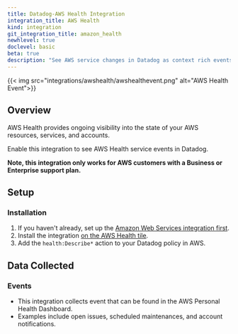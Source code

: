 ```yaml
---
title: Datadog-AWS Health Integration
integration_title: AWS Health
kind: integration
git_integration_title: amazon_health
newhlevel: true
doclevel: basic
beta: true
description: "See AWS service changes in Datadog as context rich events."
---
```


{{< img src="integrations/awshealth/awshealthevent.png" alt="AWS Health Event">}}

## Overview

AWS Health provides ongoing visibility into the state of your AWS resources, services, and accounts.

Enable this integration to see AWS Health service events in Datadog.

__Note, this integration only works for AWS customers with a Business or Enterprise support plan.__

## Setup
### Installation

1. If you haven't already, set up the [Amazon Web Services integration first](/integrations/aws).
2. Install the integration [on the AWS Health tile](https://app.datadoghq.com/account/settings#integrations/amazon_health).
3. Add the `health:Describe*` action to your Datadog policy in AWS.

## Data Collected
### Events

* This integration collects event that can be found in the AWS Personal Health Dashboard. 
* Examples include open issues, scheduled maintenances, and account notifications.

